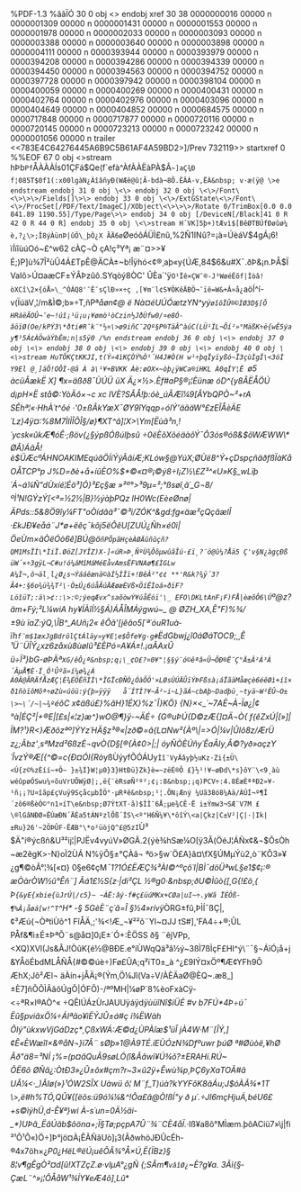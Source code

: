 %PDF-1.3 %âãÏÓ 30 0 obj \<\> endobj xref 30 38 0000000016 00000 n 0000001309 00000 n 0000001431 00000 n 0000001553 00000 n 0000001978 00000 n 0000002033 00000 n 0000003093 00000 n 0000003388 00000 n 0000003640 00000 n 0000003898 00000 n 0000004111 00000 n 0000393944 00000 n 0000393979 00000 n 0000394208 00000 n 0000394286 00000 n 0000394339 00000 n 0000394450 00000 n 0000394563 00000 n 0000394752 00000 n 0000397728 00000 n 0000397942 00000 n 0000398104 00000 n 0000400059 00000 n 0000400269 00000 n 0000400431 00000 n 0000402764 00000 n 0000402976 00000 n 0000403096 00000 n 0000404649 00000 n 0000404852 00000 n 0000684575 00000 n 0000717848 00000 n 0000717877 00000 n 0000720116 00000 n 0000720145 00000 n 0000723213 00000 n 0000723242 00000 n 0000001056 00000 n trailer \<\<783E4C64276445A6B9C5B61AF4A59BD2\>]/Prev 732119\>\> startxref 0 %%EOF 67 0 obj \<\>stream hÞb``Pf``ÅÀÀÀÍs01ÇFá$Qe(f`efà^ÀfÀÀËàPÀ$Â`~]aÇ¾Ð f¦085T$0f1(:x00lgàN¿ÀîâñyÐ(WÆê@û¦Ã-bdà¬8Õ.ÊÂÀ-v,ËÀ&nbsp; v·æ(ÿ@ \>e endstream endobj 31 0 obj \<\> endobj 32 0 obj \<\>/Font\<\>\>\>/Fields[]\>\> endobj 33 0 obj \<\>/ExtGState\<\>/Font\<\>/ProcSet[/PDF/Text/ImageC]/XObject\<\>\>\>/Rotate 0/TrimBox[0.0 0.0 841.89 1190.55]/Type/Page\>\> endobj 34 0 obj [/DeviceN[/Black]41 0 R 42 0 R 44 0 R] endobj 35 0 obj \<\>stream H´VK]5þ+)tÆvì$[BêØTBÚfÐøûø¼ è,?¿\>;Î8ýÀünÞ|ûÖ\_þÒ¿X ÃÄ6ø`ØeóôÁÜÌ£nû,%2Ñ1INû?=¡à=ÚèáV$4gÁ¡6! ïÍïîùúOó~£^w62&nbsp;cÀÇ¬Ò çA!ç³Yª¡&nbsp;æ¨¤\>\>¥ É;)P]ù¾7Î²ùÛ4Á£TpÊ@ÄCÀ±~b!Îÿhó\<¢®¸aþ«y{ÚÆ,84$6&u#X¯.ðÞ&¡n.ÞÅ$ÏVaIô\>Ú¤aæCF±ÝÂÞzûô.SYqòý8ÒC' ÛÈa´'ÿ`O¹Ïê×ÇW¯®-J³WøéÊõf|Ìòâ!òXCî\2×{óÅ»\_^ÓÁQ8'¯Ê¯sÇlÐ»×÷ç ,[¥m¨l¢S¥ÖKêÄBÖ¬¯ïê=W&+Â»å¿`aöÍ^í-v(ÏúäV¸¦/m&Ì©;b»÷T­,ñPª*åøn¢@ ë Nà¤éUÚÓætzYN^yý`øîôÏÛ®©ÌØ3D§[Õ HRáëÃOÛ¬¯e~!úî¡¹ü¡u¡¥ømò¹òCzin½JðÙfw0/¤e8Ó­âöïØ(Oe/kPÝ3\*ðti#R¯k¨°½¤\>ø9iñC¯2Qº§P®TäÂ^àúC(LÜ¹ÍL¬Õí²»°MäßK÷ë{wÊ5ýay¶¹5Á¢­À­ÖwàÝbÊm;n|s5ÿ0 /%n endstream endobj 36 0 obj \<\> endobj 37 0 obj \<\> endobj 38 0 obj \<\> endobj 39 0 obj \<\> endobj 40 0 obj \<\>stream HuTÔKÇtKKJI,t(Ý»4ìKÇÒÝ%Ò¹´H4J#Ò(H w¹÷þqÏyïyßó~Ï3çùÌgÎ\<3óÌ Y9El @¸]äÕ!OÔÌ-@ã À à\¹¥+BVKK Àè:øOX×~òþ¿ÿWCa®iHKL À0qÍY¦Ë `ø5 àcüÂækË X] ¶x=äßð8¯ÙÚÜ üX Ä¿×½\>.Èf#aP§®¡¦Èünæ óD^{y8ÂËÅÖÚ d¡pH×Ë stå©:YòÄô×¬c xc IVÈ?SÂÅ!þ:óè_úÃÆî¼9[ÂYbQPÒ~²+rA SÊhª¦«·HhÀ´t^ôé ·'0±ßÂkYæX¯ØY9îYqqp÷ólÝ'äãäW°£zEÎÅèÄE$´%D\>,ê^|t*K)Ç%/§`¢è¦¯\¦Ò«úùñ:¯¼&D®¦¥[«7¨¿dplDa5|ªmbõÌÓ4Ê,óyyÅ{Ëeè¾¶5 «­½©£µ3Üìãâ,t+w¯ñhòl÷êõðõóõA ö½ î émk ¯xYUïH&%«¥È¤ ¥q¼&nbsp;O'M¿zù3ãKæTÖ@v[NUnn^\¾o]¡ab±Tr£ä¢t»lºümE]e~Uü+¿jû×åZÑ:¶zª&nbsp;a·q®i&nbsp;¹¡¥°5¡Íÿ};¤C¹S¤¥¢û²ç[ï\_ÿÛwýþCa¾Qº1¬±÷Æ;\>L$Lz}4ÿ¤:%8M7ÌlÌÎÕÎ§/ø}¶XT^â]¦X\>\Ym[Ëùâ³n¸!´ycsk«ûkÆ¶óÊ·;ßöv{¿§ýpßÓßúIþsû&nbsp;÷0ëÈõXõéäàôÝ¯Ô3ós®óß&$õWÆWW\*ØÂ)ÁãÅ!è$Ü$Æ%¡!e$cºÁHNOAKIMEqúâÖÍíÝýÃâíÆ;KLów§@YúX;ØÙë8^Ý+çDspçñäðfßÏàKåOÅTCP°p&nbsp;J%D=ðè+å+íûÈO%$\*©«¤®¡©ý8÷I¡Z½\£Z³^«U»K§\_wLïþ´Á¬á¼Ñ"dÙxíé¦Éö³]Ó}³£ç§æ »²º°\>³9µ=²;°ßsøî¸ã´\_G¬8/ºÌ¹N!GÝzÝ[\<ª=½2½|B}½ýàþPQz&nbsp;lH0Wc(EèeØnø|ÄPds::5&8Ö9îy¼FT"oÒídâä³¯©³i/ZÓK^&gd:fg«äæ²çQçãælÎ ·£kJÐ¥eåá¨J\*ø+ëêç¯kôj5ëÔêU[ZUÚ¿Ñh×é0ì|ÖeÙm×ãÒëÓò6ê]BÚ@ö`ñPÕpãHçèÀØÄûñûçñ?QM1MsÏÍ\*ÌiÏ.ØöZ[JYÎZ)X-]«úR»Þ¸ÑºÙ¾ÕõµwûãÎú·£ï¸?¨ö@û¼?Åä5 Ç'v§N¿àgçÐß üW´×÷3gÿL¬C#u!ó¼áMîMáMéEåvAmsËFVNAø¶£ÌGLwA¼Ì¬,ô¬äl¸l¿Ø¿s¬Ýááêænä©àÍ½ÌÎï+!BêÂ²"¢¢ **'R&k?¾ÿ´3?Ã4+:§6o¾ü¾¾T²\·Ò±Ú¿6úåÃúÄÆøæÈVß×ÖíÊÌoá»ðïF?LöîüT;:ä\>¢::\>:©;ýeqÆvx^saõòwÝ¥úåÊóï'\_ EFO\DKLtAnF¡F)FÅ|èæõÔ­6\Ú`º@z?äm+Fý;²L¼wiA hy¥ÍÀîÍ½§Á)ÁÅÎMÁýgwú~_ @&nbsp;ØZH_XA,Ê"F)%¾/±*9ù&nbsp;ïaZ:ýQ,\ÎB^_AUñ¡2« ­*êÕã'[jêão5[´ª´óuR1uà­ïh`f¨m$1æxJgBdrölÇtÁläy»y¥E¦e$Ôfe¥g-g#`ËdGbwj¿î0áØáTOC9;¸¸Ê ¹Ü¨ÜÎÝ¿xz6zåxù8ùøIû³£ÈPó=A¥Á±!.¡aÂAxÛ ü÷Ï³}bG-øÞÄªx`G/êÔ¿ª&nbsp;q¡\_¢O£?¤0¥"¦§§ý¨ó©êªâ«Û¬Õ­Ð®Ë¯Ç°Ä±Â²Á³Á´ÂµÅ¶È·Í¸Ó¹Ûºã»í¼ø¾¿À Á0Â@ÃRÄfÅzÆÇ¦È¾ÉÖÊñÌÍ\*ÎGÏcÐÑÒ¿ÓàÕÖ'×LØsÙÚÄÛïÝÞFßsà¡áÏãäMåæçè6éêØì+íî×ð1ñòïôMõª÷øZù«úöü:ý{þ»ÿÿÿ   å´ÍTÌ?¥~Ã²~i~L}ãÁ~cbAþ~Dadþü¸~tyä~W²ÊÛ~O±\>~\´/~|~¾º`éôC x¢äßú£}%âH}1ÉX}%z¯Î}KÖ} {N}×\<_´~7AË~À-Ïø¿|¢°à|ÉÇ²|+®E|[£s|«¦z}æ^}wO@¶}ÿ-~ÄÉ÷ {G®uÞÚ{D©zÆ{]¤Ä¬Ò{&nbsp;f{êZxÚ|[»]|ÏM?¹}R\<}Æðõzªº]ÝYz´HÄ§z³®«|zð©=â{L¤Nw²{Àº\|=\>Ó|¼v|ÛIô8z/ÆrÜ z¿;Ãbz'¸sªMzd²6ßzÉ¬qvÒ{D§[®{À¢0\>|;|&nbsp;óyÑÒÈÚñy´ÊaÂIy¸Â©?yð»açzY´ÎvzÝ®Æ[{^©=c{Ð¤ÓI{Rò*yßÙýyfÕÓÁUy`Ìî¨VyÄâyþ½uKz·Zi{±Ü\<Ú{z©%zÈíí~+Ö~ }±¾Í}W¦µ0}3}HtÐü}Zk}è=~zëÉ®Õ £}½¹!¥~øÐd\*s}ôY¨\<9¸àùwéûpøÓSwu¼¤õuVrUÕWÿØ|;,ë{¨èRsøÑ²º²;¢¡:8&nbsp;¡q)PCV÷:4.8ÉæÈªªÐ2»¥­¹ñ¡¡?U¤îãp£çVuÿ9SçåcµbÎÖ°·µRªê&nbsp;¹¦.ÕN¡Æný ¼Uã38ó8¼Aä/ÀÚÍ¬º¶Î´zô6®ßèÓ©°n1¤íT\e&nbsp;Ø7ÝtXT·ã)$ÌÌ¯6Å;µe¾CÊ·Ë i±Ýmw3¬SÆ¨V7M £\®lGâNÐØ»ËÚæÐN´ÄÈa5tÁNºzlÕß´ÍS\<º°H6Ñ¼¥\*ôîÝ\<a|Çkz|C±V²|Ç|·|Ik|±Ru}26'~2ÖÞÛF-ËÆB°\*o²ü­òjQ^£@5zI`Ù³ $Ä"í®ýcßñ&U³²ij¦|PJËv4vyúV»ØGÃ.2{­ýè¾hSæ¼O[ÿ3Â(ÖéJ¦ÁÑx¢&¬$ÔsÒh ~æ2êgK\>-N}oÌ2ÙÁ N%ÿÕ§±°ÇÀâ¬ ªö\>§w´Ö£A}â¤\fX§ÚMµÝù2,ò¨KÔ3»¥¿g¶©òÂ°¦¾[«¤} 0§e6¢çM_¯1?1Ó£ËÆÇ¾³ÀI©^ºçô´I|BÌ¯döÜªwL§e1$¢¡:®æÒàrÒW½û°Êñ¨] Ãá1£½S{z·|di²ÇL ½®g0·\&nbsp;ðU©Ìûò{[¸G{!£ö¸{ Þ`{&yE{xbie{ùJrÚ|/c5}~ ~ÀË:âý·f#ç£üúMKx+CØa|uI~÷.yWã ÏÉÓß­¶%Â¡åøá[w!^T`^H*&nbsp;-§ 5GèÈ¨ç´ã=Î&nbsp;§½4»rívÿ_ÒRG±fû,ÞÌÍ¯ßÇ|,¢³Æú{¬ÒªtìÙô^1&nbsp;FîÅÄ,;'¾\<!Æ_¬¥²²õ¨Yl~¤JJ&nbsp;tS#]¸'FA4÷+®;ÛLPÅf&¶ì±É±Þ­ªÕ¨s@å¤]0¡E±´Ó+:ÈÖSS ð§&nbsp;¨êjVPp,\<XQ)XVl(Js&ÂJ!ÒûK{é½@BÐE.e°íÙWqQä³â½ý~3ßÌ7ßÌçF£HI^ý\¨¯§¬ÁïÓ¡å+j&YÅöÉbdMLÅÑÅ{#©©úè÷)Fø£ÛA;q²ïT0±_à ^¿£9IÝ¤xÖº¶Æ¢YFh9ÕÆhX;Jõ²Æl¬&nbsp;äÀín+jÅÄ¡®(Ým,Ö¼Jî(Va÷V/ÀÈÄaØ@ÈQ~.æ8_]±È7]ñÕÕÌÃãõÚgÕ|ÓFÕ)-/ªºMH|­¼øP´8%èoFxàCÿ­\<÷ªR×l®AÒ^«&nbsp;÷QÊlÚÁzÙrJAUUÿáÿd*ÿùüîNî$iÜÉ #v b7FÚ*4Þ÷ú¯ Ëû§pviâxÖ¼÷ÁIªão¥ìËÝJÛ±á#ç í¾ËWàhÔlý"ùkxwVjGáDzç*¸ÇßxWÁ:Æ©d¿ÙPÀîæ$¹üÎ&nbsp;jÀ4W·M¨[ÎÝ,]¢Ê«$ÈWæî$I×&®åN¬}ì7Â¨ sØþ»1@À9TÉ.íEÙÓzN¾Dfº*uwr þúØ *ª#Øùòë­,¥hØÃð"ä8=³NÍ ¡%=(p¤âQuÃ9søLÓ(î&Ãâwì¥Ú¾õ?±ERAHi.RÚ~ ÔË6õ&nbsp;ØÑâ¿:Ò*tÐ3*»¿Û±ôx#çm?r~3×û2ÿ+Êwù¾p¸ÞÇ6yXaTOÃ#ã UÂ¼\<·_)ÂIø(»}¹ÓW2SÎX Uàwü&nbsp;õ¦ M¨f_T)úà?kYYFôK8ãÁu;J$óÀÃ¾*1T \>,ë#h%TÓ,QÛ¥{[ëõs:ü9ó¼¼&^!Õa£â@Ò!ßÍ"y ð µ´.÷Jl6mçHjuÁ,béU6£+s©ìýhÜ¸d-Ê¥ª}wi À-s´un=0Ä½äi-_*)UÞâ_ËâÚãb$ôöna+;Ï§Tø;pçpA7Û¨¾¨CÈ4åÏ.*·Iß¥a8õ°MÌæm.þôACiü7»\j|fi³¹Õ¹Ô«)Ö÷]Þ­°jö¤À¡ÊÃÑâUò]¡3(Ã­ðwhöJÐÛcÉh-®4x7öh×¿*P0¿HëL®ëÚ¡uêÕÃ¾°Å×Ú,Ë{ÏBz}§8¦v¶gÊgÒ²¤d[û!XTZçZ.ø·vlµA°¿g­Ñ {;SÂm¶`vâîØ¿`~È?g¥a. 3Ãì{§­ÇæL¨^»¡¦ÔÅåW¹¾ÍY¥eÆ4õ]¸Lû**

